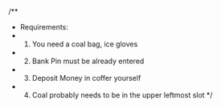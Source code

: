 /**
 * Requirements: 
 * 1. You need a coal bag, ice gloves
 * 2. Bank Pin must be already entered
 * 3. Deposit Money in coffer yourself
 * 4. Coal probably needs to be in the upper leftmost slot
*/